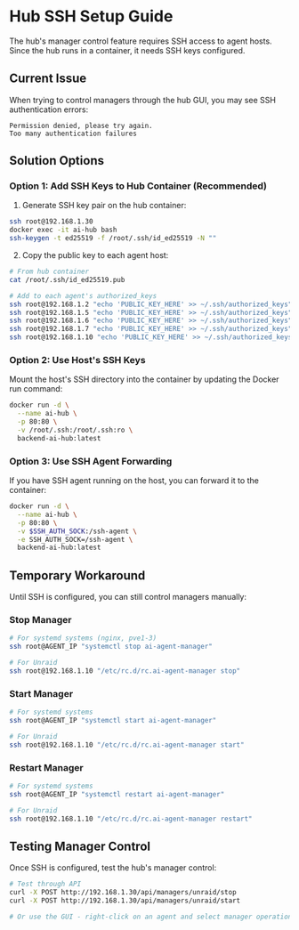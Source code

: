 # Hub SSH Setup Guide

The hub's manager control feature requires SSH access to agent hosts. Since the hub runs in a container, it needs SSH keys configured.

## Current Issue

When trying to control managers through the hub GUI, you may see SSH authentication errors:
```
Permission denied, please try again.
Too many authentication failures
```

## Solution Options

### Option 1: Add SSH Keys to Hub Container (Recommended)

1. Generate SSH key pair on the hub container:
```bash
ssh root@192.168.1.30
docker exec -it ai-hub bash
ssh-keygen -t ed25519 -f /root/.ssh/id_ed25519 -N ""
```

2. Copy the public key to each agent host:
```bash
# From hub container
cat /root/.ssh/id_ed25519.pub

# Add to each agent's authorized_keys
ssh root@192.168.1.2 "echo 'PUBLIC_KEY_HERE' >> ~/.ssh/authorized_keys"
ssh root@192.168.1.5 "echo 'PUBLIC_KEY_HERE' >> ~/.ssh/authorized_keys"
ssh root@192.168.1.6 "echo 'PUBLIC_KEY_HERE' >> ~/.ssh/authorized_keys"
ssh root@192.168.1.7 "echo 'PUBLIC_KEY_HERE' >> ~/.ssh/authorized_keys"
ssh root@192.168.1.10 "echo 'PUBLIC_KEY_HERE' >> ~/.ssh/authorized_keys"
```

### Option 2: Use Host's SSH Keys

Mount the host's SSH directory into the container by updating the Docker run command:
```bash
docker run -d \
  --name ai-hub \
  -p 80:80 \
  -v /root/.ssh:/root/.ssh:ro \
  backend-ai-hub:latest
```

### Option 3: Use SSH Agent Forwarding

If you have SSH agent running on the host, you can forward it to the container:
```bash
docker run -d \
  --name ai-hub \
  -p 80:80 \
  -v $SSH_AUTH_SOCK:/ssh-agent \
  -e SSH_AUTH_SOCK=/ssh-agent \
  backend-ai-hub:latest
```

## Temporary Workaround

Until SSH is configured, you can still control managers manually:

### Stop Manager
```bash
# For systemd systems (nginx, pve1-3)
ssh root@AGENT_IP "systemctl stop ai-agent-manager"

# For Unraid
ssh root@192.168.1.10 "/etc/rc.d/rc.ai-agent-manager stop"
```

### Start Manager
```bash
# For systemd systems
ssh root@AGENT_IP "systemctl start ai-agent-manager"

# For Unraid
ssh root@192.168.1.10 "/etc/rc.d/rc.ai-agent-manager start"
```

### Restart Manager
```bash
# For systemd systems
ssh root@AGENT_IP "systemctl restart ai-agent-manager"

# For Unraid
ssh root@192.168.1.10 "/etc/rc.d/rc.ai-agent-manager restart"
```

## Testing Manager Control

Once SSH is configured, test the hub's manager control:
```bash
# Test through API
curl -X POST http://192.168.1.30/api/managers/unraid/stop
curl -X POST http://192.168.1.30/api/managers/unraid/start

# Or use the GUI - right-click on an agent and select manager operations
```